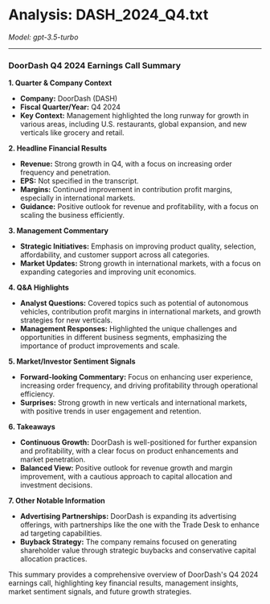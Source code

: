 # Analysis: DASH_2024_Q4.txt

*Model: gpt-3.5-turbo*

---

### DoorDash Q4 2024 Earnings Call Summary

**1. Quarter & Company Context**
- **Company:** DoorDash (DASH)
- **Fiscal Quarter/Year:** Q4 2024
- **Key Context:** Management highlighted the long runway for growth in various areas, including U.S. restaurants, global expansion, and new verticals like grocery and retail.

**2. Headline Financial Results**
- **Revenue:** Strong growth in Q4, with a focus on increasing order frequency and penetration.
- **EPS:** Not specified in the transcript.
- **Margins:** Continued improvement in contribution profit margins, especially in international markets.
- **Guidance:** Positive outlook for revenue and profitability, with a focus on scaling the business efficiently.

**3. Management Commentary**
- **Strategic Initiatives:** Emphasis on improving product quality, selection, affordability, and customer support across all categories.
- **Market Updates:** Strong growth in international markets, with a focus on expanding categories and improving unit economics.

**4. Q&A Highlights**
- **Analyst Questions:** Covered topics such as potential of autonomous vehicles, contribution profit margins in international markets, and growth strategies for new verticals.
- **Management Responses:** Highlighted the unique challenges and opportunities in different business segments, emphasizing the importance of product improvements and scale.

**5. Market/Investor Sentiment Signals**
- **Forward-looking Commentary:** Focus on enhancing user experience, increasing order frequency, and driving profitability through operational efficiency.
- **Surprises:** Strong growth in new verticals and international markets, with positive trends in user engagement and retention.

**6. Takeaways**
- **Continuous Growth:** DoorDash is well-positioned for further expansion and profitability, with a clear focus on product enhancements and market penetration.
- **Balanced View:** Positive outlook for revenue growth and margin improvement, with a cautious approach to capital allocation and investment decisions.

**7. Other Notable Information**
- **Advertising Partnerships:** DoorDash is expanding its advertising offerings, with partnerships like the one with the Trade Desk to enhance ad targeting capabilities.
- **Buyback Strategy:** The company remains focused on generating shareholder value through strategic buybacks and conservative capital allocation practices.

This summary provides a comprehensive overview of DoorDash's Q4 2024 earnings call, highlighting key financial results, management insights, market sentiment signals, and future growth strategies.